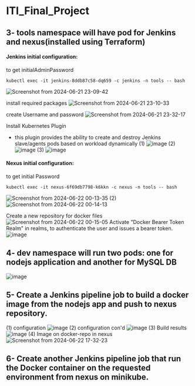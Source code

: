 # ITI_Final_Project

## 3- tools namespace will have pod for Jenkins and nexus(installed using Terraform)
#### Jenkins initial configuration:

to get initialAdminPassword
```
kubectl exec -it jenkins-8ddb87c58-dq659 -c jenkins -n tools -- bash
```
![Screenshot from 2024-06-21 23-09-42](https://github.com/ember52/ITI_Final_Project/assets/69374852/a89cba58-0130-48d7-aa1b-4675e9ec9fdd)

install required packages
![Screenshot from 2024-06-21 23-10-33](https://github.com/ember52/ITI_Final_Project/assets/69374852/5bbdaa19-8cd8-4741-bfe0-1985a2cc0a11)

create Username and password
![Screenshot from 2024-06-21 23-32-17](https://github.com/ember52/ITI_Final_Project/assets/69374852/56b8555e-2eb6-4cdb-bdf1-38db5fb8c5df)

Install Kubernetes Plugin
* this plugin provides the ability to create and destroy Jenkins slave/agents pods based on workload dynamically
(1)
![image](https://github.com/ember52/ITI_Final_Project/assets/69374852/81fcbaac-7880-4e02-8ed6-6c4b7541cf97)
(2)
![image](https://github.com/ember52/ITI_Final_Project/assets/69374852/0c62751c-de6a-450c-94a5-4e8c9d6bf33b)
(3)
![image](https://github.com/ember52/ITI_Final_Project/assets/69374852/babd181f-a5e5-473c-8a24-c0243f3bd96d)

#### Nexus initial configuration:

to get initial Password
```
kubectl exec -it nexus-6f69db7798-k6kkn -c nexus -n tools -- bash
```
![Screenshot from 2024-06-22 00-13-35](https://github.com/ember52/ITI_Final_Project/assets/69374852/f2b50799-df32-4edf-9b1a-083fa4844825)
(2)
![Screenshot from 2024-06-22 00-14-13](https://github.com/ember52/ITI_Final_Project/assets/69374852/acfed911-f2b3-4e67-9f84-064a7da46e92)

Create a new repository for docker files
![Screenshot from 2024-06-22 00-15-05](https://github.com/ember52/ITI_Final_Project/assets/69374852/d4319ede-0587-4dbd-86b8-881dc7a361c2)
Activate "Docker Bearer Token Realm" in realms, to authenticate the user and issues a bearer token.
![image](https://github.com/ember52/ITI_Final_Project/assets/69374852/80ad9925-2505-4b30-992f-30d84a68b674)


## 4- dev namespace will run two pods: one for nodejs application and another for MySQL DB
![image](https://github.com/ember52/ITI_Final_Project/assets/69374852/280602b0-659f-4275-aaa1-0f35db4f2b0d)

## 5- Create a Jenkins pipeline job to build a docker image from the nodejs app and push to nexus repository.
(1) configuration
![image](https://github.com/ember52/ITI_Final_Project/assets/69374852/a22a11c0-0d13-4b1b-aa3d-5d2a19e5fdfa)
(2) configuration con'd
![image](https://github.com/ember52/ITI_Final_Project/assets/69374852/51ac4144-2cc0-469b-9c3d-76c94526dfeb)
(3) Build results
![image](https://github.com/ember52/ITI_Final_Project/assets/69374852/0c92e987-d1dd-4238-92dc-c2d271b3f6f9)
(4) Image on docker-repo in nexus
![Screenshot from 2024-06-22 17-32-23](https://github.com/ember52/ITI_Final_Project/assets/69374852/fa912486-6c6b-4ba4-96b5-be678f7a90da)

## 6- Create another Jenkins pipeline job that run the Docker container on the requested environment from nexus on minikube.
